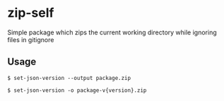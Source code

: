 # zip-self
Simple package which zips the current working directory while ignoring files in gitignore

## Usage

```
$ set-json-version --output package.zip
```

```
$ set-json-version -o package-v{version}.zip
```
